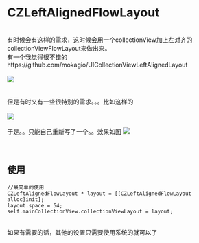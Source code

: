 # CZLeftAlignedFlowLayout

<br>有时候会有这样的需求，这时候会用一个collectionView加上左对齐的collectionViewFlowLayout来做出来。
<br>有一个我觉得很不错的https://github.com/mokagio/UICollectionViewLeftAlignedLayout
<br><br>
<img src="http://wx2.sinaimg.cn/thumb300/e91c45bdgy1fdxrb3itn6j20hq0k4ta0.jpg" /><br><br>
<br>但是有时又有一些很特别的需求。。。比如这样的<br><br>
<img src="http://wx2.sinaimg.cn/mw1024/e91c45bdgy1fdxrb3j1p9j20pq0dwt98.jpg" />
<br><br>于是。。只能自己重新写了一个。。效果如图
<img src="http://wx4.sinaimg.cn/mw1024/e91c45bdgy1fdxrb3j88lj20yi1pc42k.jpg" />
<br><br><br>
## 使用
```objc
//最简单的使用
CZLeftAlignedFlowLayout * layout = [[CZLeftAlignedFlowLayout alloc]init];
layout.space = 54;
self.mainCollectionView.collectionViewLayout = layout;
```
<br>如果有需要的话，其他的设置只需要使用系统的就可以了


